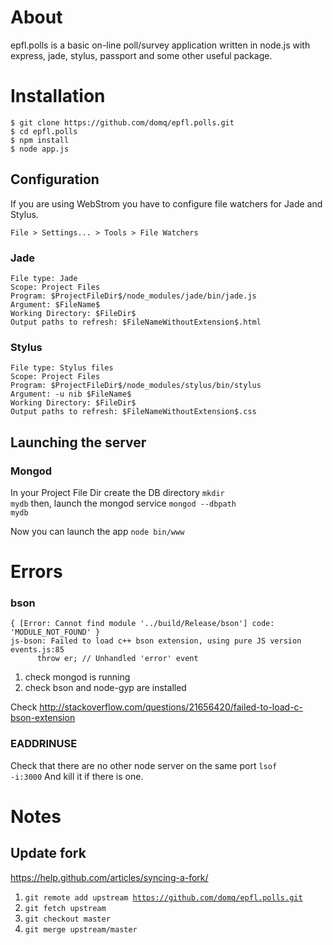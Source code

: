 # About
epfl.polls is a basic on-line poll/survey application written in node.js with express, jade, stylus, passport and some other useful package.

# Installation

```
$ git clone https://github.com/domq/epfl.polls.git
$ cd epfl.polls
$ npm install
$ node app.js
```

## Configuration

If you are using WebStrom you have to configure file watchers for Jade and Stylus.
```
File > Settings... > Tools > File Watchers
```

### Jade
    File type: Jade
    Scope: Project Files
    Program: $ProjectFileDir$/node_modules/jade/bin/jade.js
    Argument: $FileName$
    Working Directory: $FileDir$
    Output paths to refresh: $FileNameWithoutExtension$.html

### Stylus
    File type: Stylus files
    Scope: Project Files
    Program: $ProjectFileDir$/node_modules/stylus/bin/stylus
    Argument: -u nib $FileName$
    Working Directory: $FileDir$
    Output paths to refresh: $FileNameWithoutExtension$.css

## Launching the server

### Mongod
In your Project File Dir create the DB directory
<code>mkdir mydb</code>
then, launch the mongod service
<code>mongod --dbpath mydb</code>

Now you can launch the app
<code>node bin/www</code>

# Errors
### bson
```
{ [Error: Cannot find module '../build/Release/bson'] code: 'MODULE_NOT_FOUND' }
js-bson: Failed to load c++ bson extension, using pure JS version
events.js:85
      throw er; // Unhandled 'error' event
```
1. check mongod is running
1. check bson and node-gyp are installed

Check http://stackoverflow.com/questions/21656420/failed-to-load-c-bson-extension

### EADDRINUSE
Check that there are no other node server on the same port
<code>lsof -i:3000</code>
And kill it if there is one.

# Notes

## Update fork
https://help.github.com/articles/syncing-a-fork/

1. <code>git remote add upstream https://github.com/domq/epfl.polls.git</code>
1. <code>git fetch upstream</code>
1. <code>git checkout master</code>
1. <code>git merge upstream/master</code>
